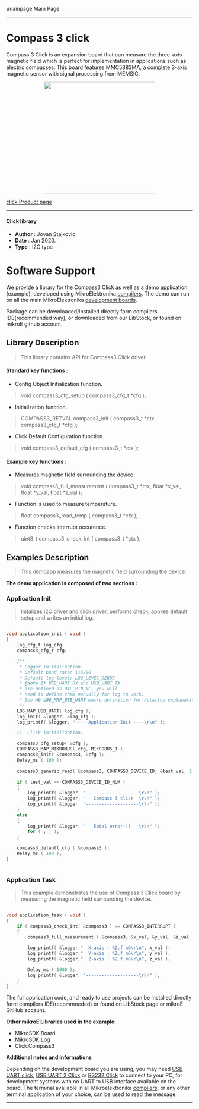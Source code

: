 \mainpage Main Page
 
 

---
# Compass 3 click

Compass 3 Click is an expansion board that can measure the three-axis magnetic field which is perfect for implementation in applications such as electric compasses. This board features MMC5883MA, a complete 3-axis magnetic sensor with signal processing from MEMSIC.

<p align="center">
  <img src="https://download.mikroe.com/images/click_for_ide/compass3_click.png" height=300px>
</p>

[click Product page](https://www.mikroe.com/compass-3-click)

---


#### Click library 

- **Author**        : Jovan Stajkovic
- **Date**          : Jan 2020.
- **Type**          : I2C type


# Software Support

We provide a library for the Compass3 Click 
as well as a demo application (example), developed using MikroElektronika 
[compilers](https://shop.mikroe.com/compilers). 
The demo can run on all the main MikroElektronika [development boards](https://shop.mikroe.com/development-boards).

Package can be downloaded/installed directly form compilers IDE(recommended way), or downloaded from our LibStock, or found on mikroE github account. 

## Library Description

> This library contains API for Compass3 Click driver.

#### Standard key functions :

- Config Object Initialization function.
> void compass3_cfg_setup ( compass3_cfg_t *cfg ); 
 
- Initialization function.
> COMPASS3_RETVAL compass3_init ( compass3_t *ctx, compass3_cfg_t *cfg );

- Click Default Configuration function.
> void compass3_default_cfg ( compass3_t *ctx );


#### Example key functions :

- Measures magnetic field surrounding the device.
> void compass3_full_measurement ( compass3_t *ctx, float *x_val, float *y_val, float *z_val );
 
- Function is used to measure temperature.
> float compass3_read_temp ( compass3_t *ctx );

- Function checks interrupt occurence.
> uint8_t compass3_check_int ( compass3_t *ctx );

## Examples Description

> 
> This demoapp measures the magnetic field surrounding the device.
> 

**The demo application is composed of two sections :**

### Application Init 

>
> Initalizes I2C driver and click driver, performs check, applies default 
> setup and writes an initial log.
> 

```c

void application_init ( void )
{
    log_cfg_t log_cfg;
    compass3_cfg_t cfg;

    /** 
     * Logger initialization.
     * Default baud rate: 115200
     * Default log level: LOG_LEVEL_DEBUG
     * @note If USB_UART_RX and USB_UART_TX 
     * are defined as HAL_PIN_NC, you will 
     * need to define them manually for log to work. 
     * See @b LOG_MAP_USB_UART macro definition for detailed explanation.
     */
    LOG_MAP_USB_UART( log_cfg );
    log_init( &logger, &log_cfg );
    log_printf( &logger, "---- Application Init ----\r\n" );

    //  Click initialization.

    compass3_cfg_setup( &cfg );
    COMPASS3_MAP_MIKROBUS( cfg, MIKROBUS_1 );
    compass3_init( &compass3, &cfg );
    Delay_ms ( 100 );
    
    compass3_generic_read( &compass3, COMPASS3_DEVICE_ID, &test_val, 1 );

    if ( test_val == COMPASS3_DEVICE_ID_NUM )
    {
        log_printf( &logger, "--------------------\r\n" );
        log_printf( &logger, "   Compass 3 click  \r\n" );
        log_printf( &logger, "--------------------\r\n" );
    }
    else
    {
        log_printf( &logger, "   Fatal error!!!   \r\n" );
        for ( ; ; );
    }

    compass3_default_cfg ( &compass3 );
    Delay_ms ( 100 );
}
  
```

### Application Task

>
> This example demonstrates the use of 
> Compass 3 Click board by measuring the magnetic field surrounding the device.
> 

```c

void application_task ( void )
{
    if ( compass3_check_int( &compass3 ) == COMPASS3_INTERRUPT )
    {
        compass3_full_measurement ( &compass3, &x_val, &y_val, &z_val );

        log_printf( &logger,"  X-axis : %2.f mG\r\n", x_val );
        log_printf( &logger,"  Y-axis : %2.f mG\r\n", y_val );
        log_printf( &logger,"  Z-axis : %2.f mG\r\n", z_val );

        Delay_ms ( 1000 );
        log_printf( &logger, "--------------------\r\n" );
    }
}

```

The full application code, and ready to use projects can be  installed directly form compilers IDE(recommneded) or found on LibStock page or mikroE GitHub accaunt.

**Other mikroE Libraries used in the example:** 

- MikroSDK.Board
- MikroSDK.Log
- Click.Compass3

**Additional notes and informations**

Depending on the development board you are using, you may need 
[USB UART click](https://shop.mikroe.com/usb-uart-click), 
[USB UART 2 Click](https://shop.mikroe.com/usb-uart-2-click) or 
[RS232 Click](https://shop.mikroe.com/rs232-click) to connect to your PC, for 
development systems with no UART to USB interface available on the board. The 
terminal available in all Mikroelektronika 
[compilers](https://shop.mikroe.com/compilers), or any other terminal application 
of your choice, can be used to read the message.



---
